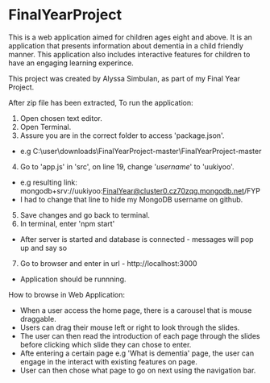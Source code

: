 # FinalYearProject
This is a web application aimed for children ages eight and above. It is an application that presents information about dementia
in a child friendly manner. This application also includes interactive features for children to have an engaging learning experince.

This project was created by Alyssa Simbulan, as part of my Final Year Project.

After zip file has been extracted, To run the application:

1. Open chosen text editor.
2. Open Terminal.
3. Assure you are in the correct folder to access 'package.json'.
-  e.g C:\user\downloads\FinalYearProject-master\FinalYearProject-master
4. Go to 'app.js' in 'src', on line 19, change '*username*' to 'uukiyoo'.
- e.g resulting link: mongodb+srv://uukiyoo:FinalYear@cluster0.cz70zqg.mongodb.net/FYP
-  I had to change that line to hide my MongoDB username on github.
5. Save changes and go back to terminal.
6. In terminal, enter 'npm start'
- After server is started and database is connected - messages will pop up and say so
7. Go to browser and enter in url - http://localhost:3000
- Application should be runnning.


How to browse in Web Application:
- When a user access the home page, there is a carousel that is mouse draggable.
- Users can drag their mouse left or right to look through the slides.
- The user can then read the introduction of each page through the slides before clicking which slide they can chose to enter.
- Afte entering a certain page e.g 'What is dementia' page, the user can engage in the interact with existing features on page.
- User can then chose what page to go on next using the navigation bar.
